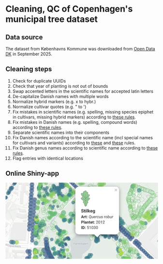 # Cleaning, QC of Copenhagen's municipal tree dataset

## Data source

The dataset from Københavns Kommune was downloaded from [Open Data DK](https://www.opendata.dk/city-of-copenhagen/trae-basis-kommunale-traeer) in September 2025.

## Cleaning steps

1. Check for duplicate UUIDs
2. Check that year of planting is not out of bounds
3. Swap accented letters in the scientific names for accepted latin letters
4. De-capitalize Danish names with multiple words
5. Normalize hybrid markers (e.g. x to hybr.)
6. Normalize cultivar quotes (e.g. " to ')
7. Fix mistakes in scientific names (e.g. spelling, missing species epiphet in cultivars, missing hybrid markers) according to [these rules](rules/latin_rules.csv).
8. Fix mistakes in Danish names (e.g. spelling, compound words) according to [these rules](rules/da_rules.csv).
9. Separate scientific names into their components
10. Fix Danish names according to the scientific name (incl special names for cultivars and variants) according to [these](rules/latin_da_map.csv) and [these](rules/latin_da_map_malus.csv) rules.
11. Fix Danish genus names according to scientific name according to [these rules](rules/genus_dict.csv).
12. Flag entries with identical locations


## Online Shiny-app

![App image](app_screenshot.png)
